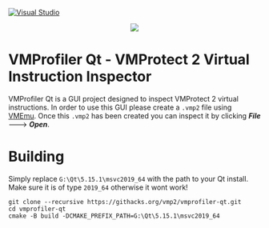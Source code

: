 [![Visual Studio](https://github.com/Thiviyan/VMProfiler-QT/actions/workflows/main.yml/badge.svg)](https://github.com/Thiviyan/VMProfiler-QT/actions/workflows/main.yml)

<div align="center">
    <div>
        <img src="https://imgur.com/koSBEKm.png"/>
    </div>
</div>

# VMProfiler Qt - VMProtect 2 Virtual Instruction Inspector

VMProfiler Qt is a GUI project designed to inspect VMProtect 2 virtual instructions. In order to use this GUI please create a `.vmp2` file using [VMEmu](https://githacks.org/vmp2/vmemu). Once this `.vmp2` has been created you can inspect it by clicking ***File*** ---> ***Open***.

# Building

Simply replace `G:\Qt\5.15.1\msvc2019_64` with the path to your Qt install. Make sure it is of type `2019_64` otherwise it wont work!

```
git clone --recursive https://githacks.org/vmp2/vmprofiler-qt.git
cd vmprofiler-qt
cmake -B build -DCMAKE_PREFIX_PATH=G:\Qt\5.15.1\msvc2019_64
```
